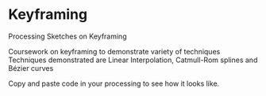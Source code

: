 # Keyframing
Processing Sketches on Keyframing

Coursework on keyframing to demonstrate variety of techniques
Techniques demonstrated are Linear Interpolation, Catmull-Rom splines and Bézier curves

Copy and paste code in your processing to see how it looks like.
